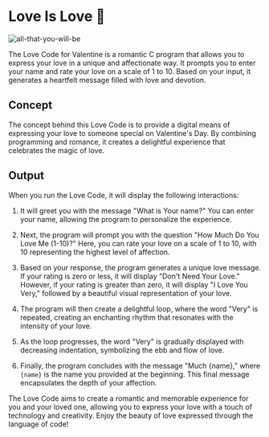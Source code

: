 Love Is Love 💖
============================
![all-that-you-will-be](https://github.com/emohamedd/love_you_-/assets/102475281/30cdeac1-39ad-489c-8750-f977c66f39cb)


The Love Code for Valentine is a romantic C program that allows you to express your love in a unique and affectionate way. It prompts you to enter your name and rate your love on a scale of 1 to 10. Based on your input, it generates a heartfelt message filled with love and devotion.

Concept
-------

The concept behind this Love Code is to provide a digital means of expressing your love to someone special on Valentine's Day. By combining programming and romance, it creates a delightful experience that celebrates the magic of love.

Output
------

When you run the Love Code, it will display the following interactions:

1.  It will greet you with the message "What is Your name?" You can enter your name, allowing the program to personalize the experience.

2.  Next, the program will prompt you with the question "How Much Do You Love Me (1-10)?" Here, you can rate your love on a scale of 1 to 10, with 10 representing the highest level of affection.

3.  Based on your response, the program generates a unique love message. If your rating is zero or less, it will display "Don't Need Your Love." However, if your rating is greater than zero, it will display "I Love You Very," followed by a beautiful visual representation of your love.

4.  The program will then create a delightful loop, where the word "Very" is repeated, creating an enchanting rhythm that resonates with the intensity of your love.

5.  As the loop progresses, the word "Very" is gradually displayed with decreasing indentation, symbolizing the ebb and flow of love.

6.  Finally, the program concludes with the message "Much {name}," where `{name}` is the name you provided at the beginning. This final message encapsulates the depth of your affection.

The Love Code aims to create a romantic and memorable experience for you and your loved one, allowing you to express your love with a touch of technology and creativity. Enjoy the beauty of love expressed through the language of code!
